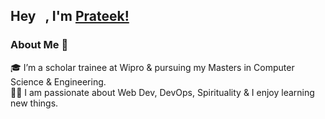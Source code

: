## Hey <img src="https://github.com/TheDudeThatCode/TheDudeThatCode/blob/master/Assets/Hi.gif" width="10px">, I'm [Prateek!](#) 

### About Me 🚀
🎓 I’m a scholar trainee at Wipro & pursuing my Masters in Computer Science & Engineering. </br>
👨‍💻  I am passionate about Web Dev, DevOps, Spirituality & I enjoy learning new things. </br>
